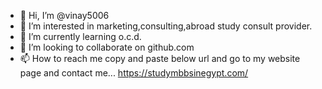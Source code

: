 - 👋 Hi, I’m @vinay5006
- 👀 I’m interested in marketing,consulting,abroad study consult provider.
- 🌱 I’m currently learning o.c.d.
- 💞️ I’m looking to collaborate on github.com
- 📫 How to reach me copy and paste below url and go to my website page and contact me...
https://studymbbsinegypt.com/
<!---
vinay5006/vinay5006 is a ✨ special ✨ repository because its `README.md` (this file) appears on your GitHub profile.
You can click the Preview link to take a look at your changes.
--->
